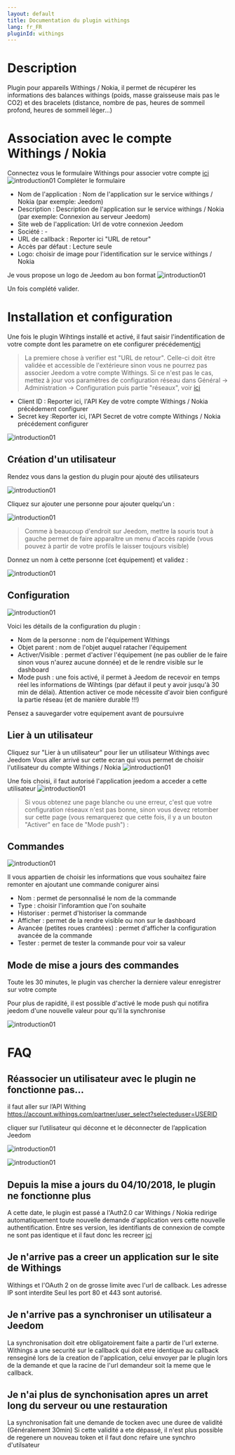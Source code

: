 ```yaml
---
layout: default
title: Documentation du plugin withings
lang: fr_FR
pluginId: withings
---
```


Description 
===========
Plugin pour appareils Withings / Nokia, il permet de récupérer les informations des balances withings (poids, masse graisseuse mais pas le CO2) et des bracelets (distance, nombre de pas, heures de sommeil profond, heures de sommeil léger...)

Association avec le compte Withings / Nokia
============================================
Connectez vous le formulaire Withings pour associer votre compte [ici](https://account.withings.com/partner/dashboard_oauth2)
![introduction01](../images/NokiaDevelloper.jpg)
Compléter le formulaire 

* Nom de l'application :	Nom de l'application sur le service withings / Nokia (par exemple: Jeedom)
* Description :	Description de l'application sur le service withings / Nokia (par exemple: Connexion au serveur Jeedom)
* Site web de l'application:	Url de votre connexion Jeedom
* Société :	-
* URL de callback :	Reporter ici "URL de retour"
* Accès par défaut :	Lecture seule
* Logo: choisir de image pour l'identification sur le service withings / Nokia

Je vous propose un logo de Jeedom au bon format
![introduction01](../images/Jeedom_512x512.jpeg)

Un fois complété valider.

Installation et configuration
===========

Une fois le plugin Wihtings installé et activé, il faut saisir l'indentification de votre compte dont les parametre on ete configurer précédement[ici](#tocAnchor-1-2)

> La premiere chose à verifier est "URL de retour". Celle-ci doit être validée et accessible de l'extérieure sinon vous ne pourrez pas associer Jeedom a votre compte Withings. 
Si ce n'est pas le cas, mettez à jour vos paramètres de configuration réseau dans Général -> Administration -> Configuration puis partie "réseaux", voir [ici](https://jeedom.github.io/core/fr_FR/administration#tocAnchor-1-7)

* Client ID : Reporter ici, l'API Key de votre compte Withings / Nokia précédement configurer
* Secret key :Reporter ici, l'API Secret de votre compte Withings / Nokia précédement configurer 

![introduction01](../images/IndentificationApp.jpg)

Création d'un utilisateur
------------
Rendez vous dans la gestion du plugin pour ajouté des utilisateurs

![introduction01](../images/withings_screenshot_Activation.jpg)

Cliquez sur ajouter une personne pour ajouter quelqu'un : 

![introduction01](../images/withings-2.JPG)

> Comme à beaucoup d'endroit sur Jeedom, mettre la souris tout à gauche permet de faire apparaître un menu d'accès rapide (vous pouvez à partir de votre profils le laisser toujours visible)

Donnez un nom à cette personne (cet équipement) et validez : 

![introduction01](../images/withings-3.JPG)

Configuration
---------

![introduction01](../images/withings_Configuration.jpg)

Voici les détails de la configuration du plugin : 

* Nom de la personne : nom de l'équipement Withings
* Objet parent : nom de l'objet auquel ratacher l'équipement
* Activer/Visible : permet d'activer l'équipement (ne pas oublier de le faire sinon vous n'aurez aucune donnée) et de le rendre visible sur le dashboard
* Mode push : une fois activé, il permet à Jeedom de recevoir en temps réel les informations de Wihtings (par défaut il peut y avoir jusqu'à 30 min de délai). Attention activer ce mode nécessite d'avoir bien configuré la partie réseau (et de manière durable !!!)

Pensez a sauvegarder votre equipement avant de poursuivre

Lier à un utilisateur
---------

Cliquez sur "Lier à un utilisateur" pour lier un utilisateur Withings avec Jeedom
Vous aller arrivé sur cette ecran qui vous permet de choisir l'utilisateur du compte Withings / Nokia
![introduction01](../images/withings_screenshot_Utilisateur.jpg)

Une fois choisi, il faut autorisé l'application jeedom a acceder a cette utilisateur
![introduction01](../images/withings_screenshot_Autorisation.jpg)

> Si vous obtenez une page blanche ou une erreur, c'est que votre configuration réseaux n'est pas bonne, sinon vous devez retomber sur cette page (vous remarquerez que cette fois, il y a un bouton "Activer" en face de "Mode push") : 

Commandes
---------
![introduction01](../images/withings_screenshot_Commande.jpg)

Il vous appartien de choisir les informations que vous souhaitez faire remonter en ajoutant une commande conigurer ainsi

* Nom : permet de personnalisé le nom de la commande
* Type : choisir l'inforamtion que l'on souhaite
* Historiser : permet d'historiser la commande
* Afficher : permet de la rendre visible ou non sur le dashboard
* Avancée (petites roues crantées) : permet d'afficher la configuration avancée de la commande
* Tester : permet de tester la commande pour voir sa valeur

Mode de mise a jours des commandes
----------------------------------

Toute les 30 minutes, le plugin vas chercher la derniere valeur enregistrer sur votre compte

Pour plus de rapidité, il est possible d'activé le mode push qui notifira jeedom d'une nouvelle valeur pour qu'il la synchronise

![introduction01](../images/withings_screenshot_Configuration_Ok.jpg)


FAQ
===

Réassocier un utilisateur avec le plugin ne fonctionne pas…
---------------------------------------------------------

il faut aller sur l’API Withing
https://account.withings.com/partner/user_select?selecteduser=USERID

cliquer sur l’utilisateur qui déconne et le déconnecter de l’application Jeedom

![introduction01](../images/5cba1b433fbb2651d4cc9efd143c3a212e3e7198.png)


![introduction01](../images/8c4ac054ac0c64ef4e859d747d5aeb3fdb07f482.png)


Depuis la mise a jours du 04/10/2018, le plugin ne fonctionne plus
------------------------------------------------------------------

A cette date, le plugin est passé a l'Auth2.0 car Withings / Nokia redirige automatiquement toute nouvelle demande d'application vers cette nouvelle authentification.
Entre ses version, les identifiants de connexion de compte ne sont pas identique et il faut donc les recreer [ici](#tocAnchor-1-2-2)

Je n'arrive pas a creer un application sur le site de Withings
--------------------------------------------------------------

Withings et l'OAuth 2 on de grosse limite avec l'url de callback.
Les adresse IP sont interdite
Seul les port 80 et 443 sont autorisé.

Je n'arrive pas a synchroniser un utilisateur a Jeedom
------------------------------------------------------

La synchronisation doit etre obligatoirement faite a partir de l'url externe.
Withings a une securité sur le callback qui doit etre identique au callback renseginé lors de la creation de l'application, celui envoyer par le plugin lors de la demande et que la racine de l'url demandeur soit la meme que le callback.

Je n'ai plus de synchonisation apres un arret long du serveur ou une restauration
---------------------------------------------------------------------------------

La synchronisation fait une demande de tocken avec une duree de validité (Généralement 30min)
Si cette validité a ete dépassé, il n'est plus possible de regenere un nouveau token et il faut donc refaire une synchro d'utilsateur